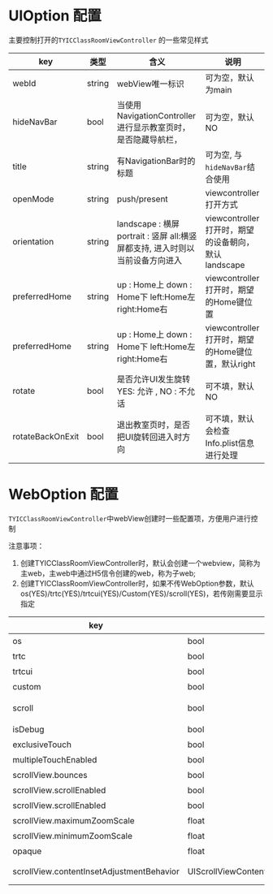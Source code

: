 
# UIOption 配置

主要控制打开的`TYICClassRoomViewController` 的一些常见样式

| key | 类型 |  含义 | 说明  |
| --- | ---- |  ---- |  ---- |
| webId |  string  |  webView唯一标识  |  可为空，默认为main  |
| hideNavBar |  bool | 当使用NavigationController进行显示教室页时，是否隐藏导航栏，  | 可为空，默认NO  |
| title |  string | 有NavigationBar时的标题  | 可为空, 与`hideNavBar`结合使用  |
| openMode |  string | push/present  | viewcontroller打开方式  |
| orientation |  string | landscape : 横屏  portrait : 竖屏 all:横竖屏都支持, 进入时则以当前设备方向进入 | viewcontroller打开时，期望的设备朝向，默认landscape  |
| preferredHome |  string | up : Home上  down : Home下 left:Home左 right:Home右  | viewcontroller打开时，期望的Home键位置 |
| preferredHome |  string | up : Home上  down : Home下 left:Home左 right:Home右  | viewcontroller打开时，期望的Home键位置，默认right |
| rotate |  bool | 是否允许UI发生旋转 YES: 允许 , NO : 不允话  | 可不填，默认NO |
| rotateBackOnExit |  bool | 退出教室页时，是否把UI旋转回进入时方向  | 可不填，默认会检查Info.plist信息进行处理 |



# WebOption 配置

`TYICClassRoomViewController`中webView创建时一些配置项，方便用户进行控制

注意事项：
1. 创建TYICClassRoomViewController时，默认会创建一个webview，简称为主web，主web中通过H5信令创建的web，称为子web;
2. 创建TYICClassRoomViewController时，如果不传WebOption参数，默认 os(YES)/trtc(YES)/trtcui(YES)/Custom(YES)/scroll(YES)，若传刚需要显示指定


| key | 类型 |  含义 | 说明  |
| --- | ---- |  ---- |  ---- |
| os | bool | 是否需要os router | 可不填，默认NO | 
| trtc |  bool | 是否需要trtc router | 可不填，默认NO |
| trtcui |  bool | 是否需要trtcui router | 可不填，默认NO |
| custom |  bool | 是否需要custom router 自定义消息router  | 可不填，默认NO |
| scroll |  bool | webview是否支持滑动，同`scrollView.scrollEnabled`，优先读取`scrollView.scrollEnabled`，若无使用`scroll` | 可不填，主web默认NO， 子web默认NO |
| isDebug |  bool | 是否打印js日志，需要H5端支持才可以  | 可不填，主web默认NO， 子web默认NO |
| exclusiveTouch |  bool | `WKWebView.exclusiveTouch` 属性配置  | 可不填，默认YES |
| multipleTouchEnabled |  bool | `WKWebView.multipleTouchEnabled` 属性配置  | 可不填，默认NO |
| scrollView.bounces |  bool | `WKWebView.scrollView.bounces` 属性配置  | 可不填，默认NO |
| scrollView.scrollEnabled |  bool | `WKWebView.scrollView.scrollEnabled` 属性配置  | 可不填，默认NO |
| scrollView.scrollEnabled |  bool | `WKWebView.scrollView.scrollEnabled` 属性配置  | 可不填，默认NO |
| scrollView.maximumZoomScale |  float | `WKWebView.scrollView.maximumZoomScale` 属性配置  | 可不填，默认1.0 |
| scrollView.minimumZoomScale |  float | `WKWebView.scrollView.minimumZoomScale` 属性配置  | 可不填，默认1.0 |
| opaque |  float | `WKWebView.opaque` 属性配置  | 可不填，默认NO |
| scrollView.contentInsetAdjustmentBehavior |  UIScrollViewContentInsetAdjustmentBehavior | `WKWebView.scrollView.contentInsetAdjustmentBehavior` 属性配置  | 可不填，默认UIScrollViewContentInsetAdjustmentNever |

